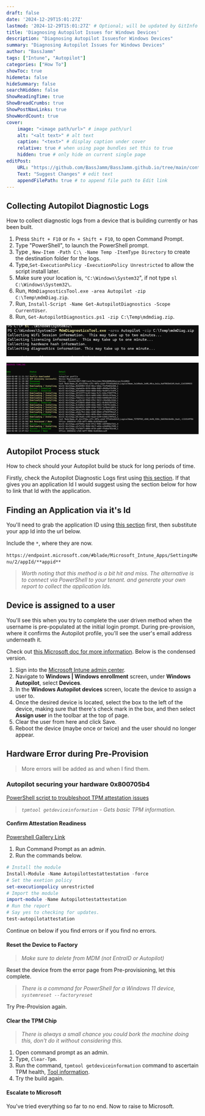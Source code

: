 ```yaml
---
draft: false
date: '2024-12-29T15:01:27Z'
lastmod: '2024-12-29T15:01:27Z' # Optional; will be updated by GitInfo if enabled
title: 'Diagnosing Autopilot Issues for Windows Devices'
description: "Diagnosing Autopilot Issuesfor Windows Devices"
summary: "Diagnosing Autopilot Issues for Windows Devices"
author: "BassJamm"
tags: ["Intune", "Autopilot"]
categories: ["How To"]
showToc: true
hidemeta: false
hideSummary: false
searchHidden: false
ShowReadingTime: true
ShowBreadCrumbs: true
ShowPostNavLinks: true
ShowWordCount: true
cover:
    image: "<image path/url>" # image path/url
    alt: "<alt text>" # alt text
    caption: "<text>" # display caption under cover
    relative: true # when using page bundles set this to true
    hidden: true # only hide on current single page
editPost:
    URL: "https://github.com/BassJamm/BassJamm.github.io/tree/main/content"
    Text: "Suggest Changes" # edit text
    appendFilePath: true # to append file path to Edit link
---
```


## Collecting Autopilot Diagnostic Logs

How to collect diagnostic logs from a device that is building currently or has been built.

1. Press `Shift + F10` or  `Fn + Shift + F10`, to open Command Prompt.
2. Type "PowerShell", to launch the PowerShell prompt.
3. Type , `New-Item -Path C:\ -Name Temp -ItemType Directory` to create the destination folder for the logs.
4. Type,`Set-ExecutionPolicy -ExecutionPolicy Unrestricted` to allow the script install later.
5. Make sure your location is, `"C:\Windows\System32`", if not type  `sl C:\Windows\System32\`.
6. Run, `MdmDiagnosticsTool.exe -area Autopilot -zip C:\Temp\mdmDiag.zip`.
7. Run, `Install-Script -Name Get-AutopilotDiagnostics -Scope CurrentUser`.
8. Run, `Get-AutopilotDiagnostics.ps1 -zip C:\Temp\mdmdiag.zip`.

![Running the command](img/mdmdiagnosticTool.png)

![The output of the steps above](img/OutputofDiags.png)

## Autopilot Process stuck

How to check should your Autopilot build be stuck for long periods of time.

Firstly, check the Autopilot Diagnostic Logs first using [this section](#collecting-autopilot-diagnostic-logs).
If that gives you an application Id I would suggest using the section below for how to link that Id with the application.

## Finding an Application via it's Id

You'll need to grab the application ID using [this section](#collecting-autopilot-diagnostic-logs) first,
then substitute your app Id into the url below.

Include the `*`, where they are now.

`https://endpoint.microsoft.com/#blade/Microsoft_Intune_Apps/SettingsMenu/2/appId/**appid**`

> *Worth noting that this method is a bit hit and miss. The alternative is to connect via PowerShell to your tenant.*
> *and generate your own report to collect the application Ids.*

## Device is assigned to a user

You'll see this when you try to complete the user driven method when the username is pre-populated at the initial login prompt. During pre-provision, where it confirms the Autopilot profile, you'll see the user's email address underneath it.

Check out [this Microsoft doc for more information](https://learn.microsoft.com/en-us/autopilot/tutorial/user-driven/hybrid-azure-ad-join-assign-device-to-user#assign-autopilot-device-to-a-user-optional). Below is the condensed version.

1. Sign into the [Microsoft Intune admin center](https://go.microsoft.com/fwlink/?linkid=2109431).
2. Navigate to **Windows | Windows enrollment** screen, under **Windows Autopilot**, select **Devices**.
3. In the **Windows Autopilot devices** screen, locate the device to assign a user to.
4. Once the desired device is located, select the box to the left of the device, making sure that there's check mark in the box, and then select **Assign user** in the toolbar at the top of page.
5. Clear the user from here and click Save.
6. Reboot the device (maybe once or twice) and the user should no longer appear.

## Hardware Error during Pre-Provision

> More errors will be added as and when I find them.

### Autopilot securing your hardware 0x800705b4

[PowerShell script to troubleshoot TPM attestation issues](https://call4cloud.nl/2022/08/the-last-tpm-attestation-script-from-your-lover/)

> *`tpmtool getdeviceinformation` - Gets basic TPM information.*

#### Confirm Attestation Readiness

[Powershell Gallery Link](https://www.powershellgallery.com/packages/Autopilottestattestation/1.0.0.34)

1. Run Command Prompt as an admin.
2. Run the commands below.

```powershell
# Install the module
Install-Module -Name Autopilottestattestation -force
# Set the exetion policy
set-executionpolicy unrestricted
# Import the module
import-module -Name Autopilottestattestation
# Run the report
# Say yes to checking for updates.
test-autopilotattestation
```

Continue on below if you find errors or if you find no errors.

#### Reset the Device to Factory

> *Make sure to delete from MDM (not EntraID or Autopilot)*

Reset the device from the error page from Pre-provisioning, let this complete.

> *There is a command for PowerShell for a Windows 11 device, `systemreset --factoryreset`*

Try Pre-Provision again.

#### Clear the TPM Chip

> *There is always a small chance you could bork the machine doing this, don't do it without considering this.*

1. Open command prompt as an admin.
2. Type, `Clear-Tpm`.
3. Run the command, `tpmtool getdeviceinformation` command to ascertain TPM health, [Tool information](https://learn.microsoft.com/en-us/windows-server/administration/windows-commands/tpmtool).
4. Try the build again.

#### Escalate to Microsoft

You've tried everything so far to no end. Now to raise to Microsoft.
